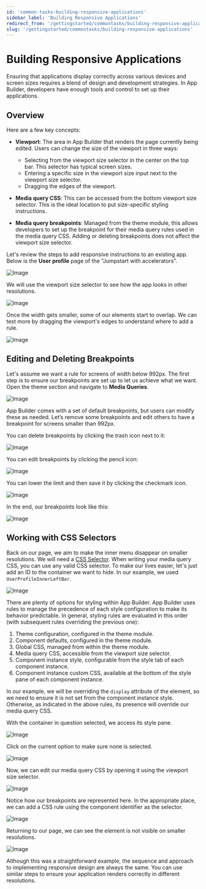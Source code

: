 ```yaml
---
id: 'common-tasks-building-responsive-applications'
sidebar_label: 'Building Responsive Applications'
redirect_from: '/gettingstarted/commontasks/building-responsive-applications'
slug: '/gettingstarted/commontasks/building-responsive-applications'
---
```



# Building Responsive Applications

Ensuring that applications display correctly across various devices and screen sizes requires a blend of design and development strategies. In App Builder, developers have enough tools and control to set up their applications.

## Overview

Here are a few key concepts:

 - **Viewport**: The area in App Builder that renders the page currently being edited. Users can change the size of the viewport in three ways:
	- Selecting from the viewport size selector in the center on the top bar. This selector has typical screen sizes.
	- Entering a specific size in the viewport size input next to the viewport size selector.
	- Dragging the edges of the viewport.

 - **Media query CSS**: This can be accessed from the bottom viewport size selector. This is the ideal location to put size-specific styling instructions.

 - **Media query breakpoints**: Managed from the theme module, this allows developers to set up the breakpoint for their media query rules used in the media query CSS. Adding or deleting breakpoints does not affect the viewport size selector.

Let's review the steps to add responsive instructions to an existing app. Below is the **User profile** page of the "Jumpstart with accelerators”.


![Image](./_images/common-tasks-building-responsive-applications-02.png)

 We will use the viewport size selector to see how the app looks in other resolutions.


![Image](./_images/common-tasks-building-responsive-applications-03.png)


Once the width gets smaller, some of our elements start to overlap. We can test more by dragging the viewport's edges to understand where to add a rule.


![Image](./_images/common-tasks-building-responsive-applications-04.png)


## Editing and Deleting Breakpoints

Let's assume we want a rule for screens of width below 992px. The first step is to ensure our breakpoints are set up to let us achieve what we want. Open the theme section and navigate to **Media Queries**.


![Image](./_images/common-tasks-building-responsive-applications-05.png)


App Builder comes with a set of default breakpoints, but users can modify these as needed. Let’s remove some breakpoints and edit others to have a breakpoint for screens smaller than 992px. 

You can delete breakpoints by clicking the trash icon next to it:


![Image](./_images/common-tasks-building-responsive-applications-06.png)


You can edit breakpoints by clicking the pencil icon:


![Image](./_images/common-tasks-building-responsive-applications-07.png)


You can lower the limit and then save it by clicking the checkmark icon.


![Image](./_images/common-tasks-building-responsive-applications-10.png)

In the end, our breakpoints look like this:


![Image](./_images/common-tasks-building-responsive-applications-11.png)


## Working with CSS Selectors

Back on our page, we aim to make the inner menu disappear on smaller resolutions. We will need a [CSS Selector](https://www.w3schools.com/cssref/css_selectors.php). When writing your media query CSS, you can use any valid CSS selector. To make our lives easier, let's just add an ID to the container we want to hide. In our example, we used `UserProfileInnerLeftBar`.


![Image](./_images/common-tasks-building-responsive-applications-12.png)


There are plenty of options for styling within App Builder. App Builder uses rules to manage the precedence of each style configuration to make its behavior predictable. In general, styling rules are evaluated in this order (with subsequent rules overriding the previous one):

 1. Theme configuration, configured in the theme module.
 2. Component defaults, configured in the theme module.
 3. Global CSS, managed from within the theme module.
 4. Media query CSS, accessible from the viewport size selector.
 5. Component instance style, configurable from the style tab of each component instance. 
 6. Component instance custom CSS, available at the bottom of the style pane of each component instance.

In our example, we will be overriding the `display` attribute of the element, so we need to ensure it is not set from the component instance style. Otherwise, as indicated in the above rules, its presence will override our media query CSS.

With the container in question selected, we access its style pane.


![Image](./_images/common-tasks-building-responsive-applications-13.png)


Click on the current option to make sure none is selected.


![Image](./_images/common-tasks-building-responsive-applications-14.png)


Now, we can edit our media query CSS by opening it using the viewport size selector.


![Image](./_images/common-tasks-building-responsive-applications-15.png)



Notice how our breakpoints are represented here. In the appropriate place, we can add a CSS rule using the component identifier as the selector.


![Image](./_images/common-tasks-building-responsive-applications-16.png)


Returning to our page, we can see the element is not visible on smaller resolutions.


![Image](./_images/common-tasks-building-responsive-applications-17.png)


Although this was a straightforward example, the sequence and approach to implementing responsive design are always the same. You can use similar steps to ensure your application renders correctly in different resolutions.
